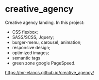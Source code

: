 # creative_agency
Creative agency landing. In this project:
- CSS flexbox; 
- SASS/SCSS, Jquery;
- burger-menu, carousel, animation;
- responsive design;
- optimized images;
- semantic tags
- green zone google PageSpeed.

https://mr-elanos.github.io/creative_agency/
